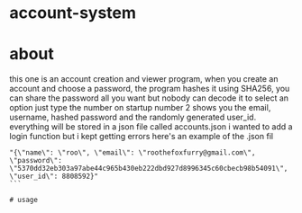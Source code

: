 # account-system
# about 
this one is an account creation and viewer program, when you create an account and choose a password, the program hashes it using SHA256, you can share the password all you want but nobody can decode it
to select an option just type the number on startup
number 2 shows you the email, username, hashed password and the randomly generated user_id.
everything will be stored in a json file called accounts.json
i wanted to add a login function but i kept getting errors
here's an example of the .json fil
````
"{\"name\": \"roo\", \"email\": \"roothefoxfurry@gmail.com\", \"password\": \"5370dd32eb303a97abe44c965b430eb222dbd927d8996345c60cbecb98b54091\", \"user_id\": 8808592}"
```

# usage
